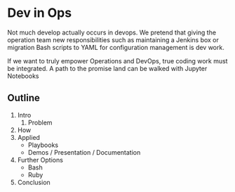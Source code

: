# Dev in Ops

Not much develop actually occurs in devops. We pretend that giving the operation team new responsibilities such as maintaining a Jenkins box or migration Bash scripts to YAML for configuration management is dev work.

If we want to truly empower Operations and DevOps, true coding work must be integrated. A path to the promise land can be walked with Jupyter Notebooks

## Outline
1. Intro
	1. Problem
2. How
3. Applied
	* Playbooks
	* Demos / Presentation / Documentation
4. Further Options
	* Bash
	* Ruby
5. Conclusion
<!--stackedit_data:
eyJoaXN0b3J5IjpbMTY1MDg5NjA1LDc0ODk0OTUxMV19
-->